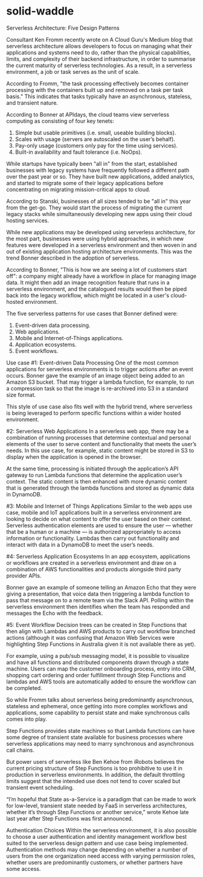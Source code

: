 # solid-waddle
Serverless Architecture: Five Design Patterns

Consultant Ken Fromm recently wrote on A Cloud Guru's Medium blog that serverless architecture allows developers to focus on managing what their applications and systems need to do, rather than the physical capabilities, limits, and complexity of their backend infrastructure, in order to summarise the current maturity of serverless technologies. As a result, in a serverless environment, a job or task serves as the unit of scale.

According to Fromm, "the task processing effectively becomes container processing with the containers built up and removed on a task per task basis." This indicates that tasks typically have an asynchronous, stateless, and transient nature.

According to Bonner at APIdays, the cloud teams view serverless computing as consisting of four key tenets:

1. Simple but usable primitives (i.e. small, useable building blocks).
2. Scales with usage (servers are autoscaled on the user’s behalf).
3. Pay-only usage (customers only pay for the time using services).
4. Built-in availability and fault tolerance (i.e. NoOps).

While startups have typically been "all in" from the start, established businesses with legacy systems have frequently followed a different path over the past year or so. They have built new applications, added analytics, and started to migrate some of their legacy applications before concentrating on migrating mission-critical apps to cloud.

According to Stanski, businesses of all sizes tended to be "all in" this year from the get-go. They would start the process of migrating the current legacy stacks while simultaneously developing new apps using their cloud hosting services.

While new applications may be developed using serverless architecture, for the most part, businesses were using hybrid approaches, in which new features were developed in a serverless environment and then woven in and out of existing application hosting architecture environments. This was the trend Bonner described in the adoption of serverless.

According to Bonner, "This is how we are seeing a lot of customers start off": a company might already have a workflow in place for managing image data. It might then add an image recognition feature that runs in a serverless environment, and the catalogued results would then be piped back into the legacy workflow, which might be located in a user's cloud-hosted environment.

The five serverless patterns for use cases that Bonner defined were:

1. Event-driven data processing.
2. Web applications.
3. Mobile and Internet-of-Things applications.
4. Application ecosystems.
5. Event workflows.

Use case #1: Event-driven Data Processing
One of the most common applications for serverless environments is to trigger actions after an event occurs. Bonner gave the example of an image object being added to an Amazon S3 bucket. That may trigger a lambda function, for example, to run a compression task so that the image is re-archived into S3 in a standard size format.

This style of use case also fits well with the hybrid trend, where serverless is being leveraged to perform specific functions within a wider hosted environment.

#2: Serverless Web Applications
In a serverless web app, there may be a combination of running processes that determine contextual and personal elements of the user to serve content and functionality that meets the user’s needs. In this use case, for example, static content might be stored in S3 to display when the application is opened in the browser.

At the same time, processing is initiated through the application’s API gateway to run Lambda functions that determine the application user’s context. The static content is then enhanced with more dynamic content that is generated through the lambda functions and stored as dynamic data in DynamoDB.

#3: Mobile and Internet of Things Applications
Similar to the web apps use case, mobile and IoT applications built in a serverless environment are looking to decide on what content to offer the user based on their context. Serverless authentication elements are used to ensure the user — whether that be a human or a machine — is authorized appropriately to access information or functionality. Lambdas then carry out functionality and interact with data in a DynamoDB to meet the user’s needs.


#4: Serverless Application Ecosystems
In an app ecosystem, applications or workflows are created in a serverless environment and draw on a combination of AWS functionalities and products alongside third party provider APIs.

Bonner gave an example of someone telling an Amazon Echo that they were giving a presentation, that voice data then triggering a lambda function to pass that message on to a remote team via the Slack API. Polling within the serverless environment then identifies when the team has responded and messages the Echo with the feedback.

#5: Event Workflow
Decision trees can be created in Step Functions that then align with Lambdas and AWS products to carry out workflow branched actions (although it was confusing that Amazon Web Services were highlighting Step Functions in Australia given it is not available there as yet).

For example, using a pub/sub messaging model, it is possible to visualize and have all functions and distributed components drawn through a state machine. Users can map the customer onboarding process, entry into CRM, shopping cart ordering and order fulfillment through Step Functions and lambdas and AWS tools are automatically added to ensure the workflow can be completed.

So while Fromm talks about serverless being predominantly asynchronous, stateless and ephemeral, once getting into more complex workflows and applications, some capability to persist state and make synchronous calls comes into play.

Step Functions provides state machines so that Lambda functions can have some degree of transient state available for business processes where serverless applications may need to marry synchronous and asynchronous call chains.

But power users of serverless like Ben Kehoe from iRobots believes the current pricing structure of Step Functions is too prohibitive to use it in production in serverless environments. In addition, the default throttling limits suggest that the intended use does not tend to cover scaled but transient event scheduling.

“I’m hopeful that State as-a-Service is a paradigm that can be made to work for low-level, transient state needed by FaaS in serverless architectures, whether it’s through Step Functions or another service,” wrote Kehoe late last year after Step Functions was first announced.

Authentication Choices
Within the serverless environment, it is also possible to choose a user authentication and identity management workflow best suited to the serverless design pattern and use case being implemented. Authentication methods may change depending on whether a number of users from the one organization need access with varying permission roles, whether users are predominantly customers, or whether partners have some access.
